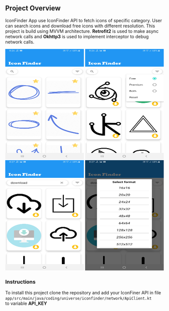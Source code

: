 ##  Project Overview
IconFinder App use IconFinder API to fetch icons of specific category. User can search icons and download free icons with different resolution. This project is build using MVVM architecture. __Retrofit2__ is used to make async network calls and __Okhttp3__ is used to implement interceptor to debug network calls.


 <img src="screenshots/main.jpg" width="250" height="350"/>   <img src="screenshots/filter.jpg" width="250" height="350"/>   
<img src="screenshots/search.jpg" width="250" height="350"/>  <img src="https://github.com/aayush287/IconFinder/blob/main/screenshots/select_resoltion.jpg" width="250" height="350"/> 


### Instructions
To install this project clone the repository and add your IconFiner API in file `app/src/main/java/coding/universe/iconfinder/network/ApiClient.kt` <br>
to variable __API_KEY__
